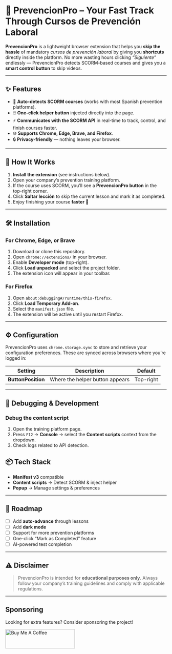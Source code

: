 # 🦺 PrevencionPro – Your Fast Track Through Cursos de Prevención Laboral

**PrevencionPro** is a lightweight browser extension that helps you **skip the hassle** of mandatory *cursos de prevención laboral* by giving you **shortcuts** directly inside the platform.
No more wasting hours clicking *“Siguiente”* endlessly — PrevencionPro detects SCORM-based courses and gives you a **smart control button** to skip videos.

---

## ✨ Features

* 🚀 **Auto-detects SCORM courses** (works with most Spanish prevention platforms).
* 🖱️ **One-click helper button** injected directly into the page.
* ⚡ **Communicates with the SCORM API** in real-time to track, control, and finish courses faster.
* 🌐 **Supports Chrome, Edge, Brave, and Firefox**.
* 🔒 **Privacy-friendly** — nothing leaves your browser.

---

## 📸 How It Works

1. **Install the extension** (see instructions below).
2. Open your company’s prevention training platform.
3. If the course uses SCORM, you’ll see a **PrevencionPro button** in the top-right corner.
4. Click **Saltar lección** to skip the current lesson and mark it as completed.
5. Enjoy finishing your course **faster** 🎉

---

## 🛠 Installation

### For Chrome, Edge, or Brave

1. Download or clone this repository.
2. Open `chrome://extensions/` in your browser.
3. Enable **Developer mode** (top-right).
4. Click **Load unpacked** and select the project folder.
5. The extension icon will appear in your toolbar.

### For Firefox

1. Open `about:debugging#/runtime/this-firefox`.
2. Click **Load Temporary Add-on**.
3. Select the `manifest.json` file.
4. The extension will be active until you restart Firefox.

---

## ⚙️ Configuration

PrevencionPro uses `chrome.storage.sync` to store and retrieve your configuration preferences.
These are synced across browsers where you’re logged in:

| Setting            | Description                     | Default   |
| ------------------ | ------------------------------- | --------- |
| **ButtonPosition** | Where the helper button appears | Top-right | |

---

## 🔧 Debugging & Development

### Debug the content script

1. Open the training platform page.
2. Press `F12` → **Console** → select the **Content scripts** context from the dropdown.
3. Check logs related to API detection.

## 📦 Tech Stack

* **Manifest v3** compatible
* **Content scripts** → Detect SCORM & inject helper
* **Popup** → Manage settings & preferences

---

## 🚀 Roadmap

* [ ] Add **auto-advance** through lessons
* [ ] Add **dark mode**
* [ ] Support for more prevention platforms
* [ ] One-click “Mark as Completed” feature
* [ ] AI-powered test completion

---

## ⚠️ Disclaimer

> PrevencionPro is intended for **educational purposes only**.
> Always follow your company’s training guidelines and comply with applicable regulations.

---

## Sponsoring

Looking for extra features? Consider sponsoring the project!

<a href="https://www.buymeacoffee.com/edg956" target="_blank"><img src="https://cdn.buymeacoffee.com/buttons/v2/default-yellow.png" alt="Buy Me A Coffee" style="height: 60px !important;width: 217px !important;" ></a>
